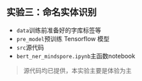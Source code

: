 ## 实验三：命名实体识别

- `data`训练前准备好的字库标签等
- `pre_model`预训练 Tensorflow 模型
- `src`源代码
- `bert_ner_mindspore.ipynb`主函数notebook

> 源代码均已提供，本实验主要是体验为主
